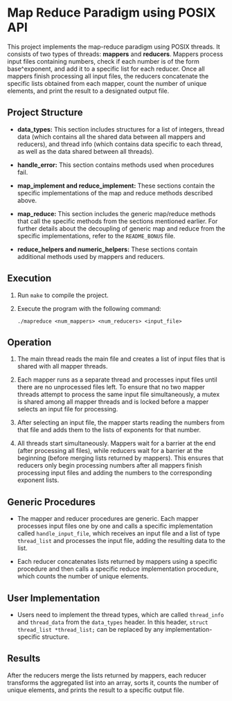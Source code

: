 # Map Reduce Paradigm using POSIX API

This project implements the map-reduce paradigm using POSIX threads. It consists of two types of threads: **mappers** and **reducers**. Mappers process input files containing numbers, check if each number is of the form base^exponent, and add it to a specific list for each reducer. Once all mappers finish processing all input files, the reducers concatenate the specific lists obtained from each mapper, count the number of unique elements, and print the result to a designated output file.

## Project Structure

- **data_types:** This section includes structures for a list of integers, thread data (which contains all the shared data between all mappers and reducers), and thread info (which contains data specific to each thread, as well as the data shared between all threads).

- **handle_error:** This section contains methods used when procedures fail.

- **map_implement and reduce_implement:** These sections contain the specific implementations of the map and reduce methods described above.

- **map_reduce:** This section includes the generic map/reduce methods that call the specific methods from the sections mentioned earlier. For further details about the decoupling of generic map and reduce from the specific implementations, refer to the `README_BONUS` file.

- **reduce_helpers and numeric_helpers:** These sections contain additional methods used by mappers and reducers.

## Execution

1. Run `make` to compile the project.

2. Execute the program with the following command:

   ```
   ./mapreduce <num_mappers> <num_reducers> <input_file>
   ```

## Operation

1. The main thread reads the main file and creates a list of input files that is shared with all mapper threads.

2. Each mapper runs as a separate thread and processes input files until there are no unprocessed files left. To ensure that no two mapper threads attempt to process the same input file simultaneously, a mutex is shared among all mapper threads and is locked before a mapper selects an input file for processing.

3. After selecting an input file, the mapper starts reading the numbers from that file and adds them to the lists of exponents for that number.

4. All threads start simultaneously. Mappers wait for a barrier at the end (after processing all files), while reducers wait for a barrier at the beginning (before merging lists returned by mappers). This ensures that reducers only begin processing numbers after all mappers finish processing input files and adding the numbers to the corresponding exponent lists.

## Generic Procedures

- The mapper and reducer procedures are generic. Each mapper processes input files one by one and calls a specific implementation called `handle_input_file`, which receives an input file and a list of type `thread_list` and processes the input file, adding the resulting data to the list.

- Each reducer concatenates lists returned by mappers using a specific procedure and then calls a specific reduce implementation procedure, which counts the number of unique elements.

## User Implementation

- Users need to implement the thread types, which are called `thread_info` and `thread_data` from the `data_types` header. In this header, `struct thread_list *thread_list;` can be replaced by any implementation-specific structure.

## Results

After the reducers merge the lists returned by mappers, each reducer transforms the aggregated list into an array, sorts it, counts the number of unique elements, and prints the result to a specific output file.